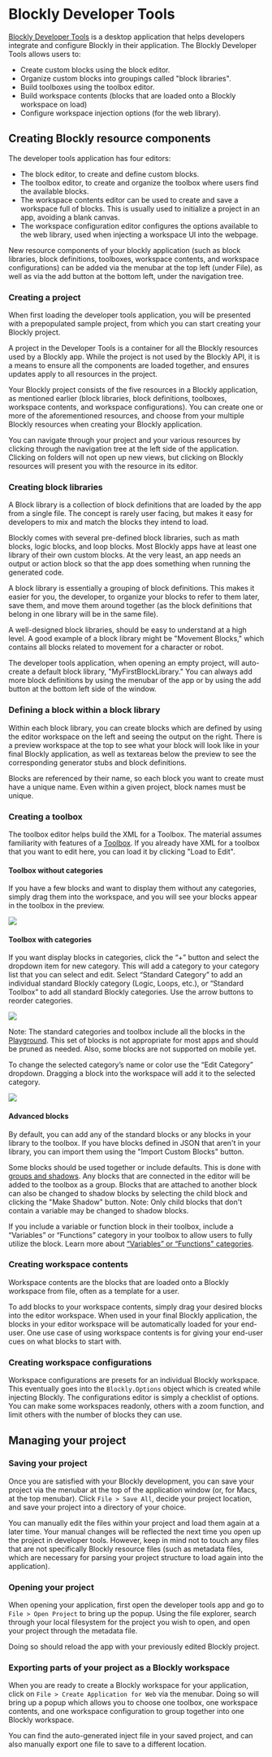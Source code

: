 # Blockly Developer Tools

[Blockly Developer Tools]({{dev_tools_url}})
is a desktop application that helps developers integrate and configure Blockly
in their application. The Blockly Developer Tools allows users to:

 * Create custom blocks using the block editor.
 * Organize custom blocks into groupings called "block libraries".
 * Build toolboxes using the toolbox editor.
 * Build workspace contents (blocks that are loaded onto a Blockly workspace on
   load)
 * Configure workspace injection options (for the web library).


## Creating Blockly resource components

The developer tools application has four editors:

 * The block editor, to create and define custom blocks.
 * The toolbox editor, to create and organize the toolbox where users find the
   available blocks.
 * The workspace contents editor can be used to create and save a workspace
   full of blocks. This is usually used to initialize a project in an app,
   avoiding a blank canvas.
 * The workspace configuration editor configures the options available to the
   web library, used when injecting a workspace UI into the webpage.

New resource components of your blockly application (such as block libraries,
block definitions, toolboxes, workspace contents, and workspace configurations)
can be added via the menubar at the top left (under File), as well as via the
add button at the bottom left, under the navigation tree.


### Creating a project

When first loading the developer tools application, you will be presented with
a prepopulated sample project, from which you can start creating your Blockly
project.

A project in the Developer Tools is a container for all the Blockly resources
used by a Blockly app. While the project is not used by the Blockly API, it
is a means to ensure all the components are loaded together, and ensures
updates apply to all resources in the project.

Your Blockly project consists of the five resources in a Blockly application,
as mentioned earlier (block libraries, block definitions, toolboxes, workspace
contents, and workspace configurations). You can create one or more of the
aforementioned resources, and choose from your multiple Blockly resources when
creating your Blockly application.

You can navigate through your project and your various resources by clicking
through the navigation tree at the left side of the application. Clicking on
folders will not open up new views, but clicking on Blockly resources will
present you with the resource in its editor.


### Creating block libraries

A Block library is a collection of block definitions that are loaded by the
app from a single file. The concept is rarely user facing, but makes it easy
for developers to mix and match the blocks they intend to load.

Blockly comes with several pre-defined block libraries, such as math blocks,
logic blocks, and loop blocks. Most Blockly apps have at least one library of
their own custom blocks. At the very least, an app needs an output or action
block so that the app does something when running the generated code.

A block library is essentially a grouping of block definitions. This makes it
easier for you, the developer, to organize your blocks to refer to them later,
save them, and move them around together (as the block definitions that belong
in one library will be in the same file).

A well-designed block libraries, should be easy to understand at a high level.
A good example of a block library might be "Movement Blocks," which contains
all blocks related to movement for a character or robot.

The developer tools application, when opening an empty project, will
auto-create a default block library, "MyFirstBlockLibrary." You can always add
more block definitions by using the menubar of the app or by using the add
button at the bottom left side of the window.


### Defining a block within a block library

Within each block library, you can create blocks which are defined by using the
editor workspace on the left and seeing the output on the right. There is a
preview workspace at the top to see what your block will look like in your
final Blockly application, as well as textareas below the preview to see the
corresponding generator stubs and block definitions.

Blocks are referenced by their name, so each block you want to create must have
a unique name. Even within a given project, block names must be unique.


### Creating a toolbox

The toolbox editor helps build the XML for a Toolbox.  The material assumes
familiarity with features of a [Toolbox](/blockly/guides/configure/web/toolbox).
If you already have XML for a toolbox that you want to edit here, you can
load it by clicking "Load to Edit".


#### Toolbox without categories

If you have a few blocks and want to display them without any categories,
simply drag them into the workspace, and you will see your blocks appear in
the toolbox in the preview.

![](https://developers.google.com/blockly/images/workspace_fac_no_cat.png)


#### Toolbox with categories

If you want display blocks in categories, click the “+” button and select the
dropdown item for new category. This will add a category to your category list
that you can select and edit. Select “Standard Category” to add an individual
standard Blockly category (Logic, Loops, etc.), or “Standard Toolbox” to add
all standard Blockly categories. Use the arrow buttons to reorder categories.

![](https://developers.google.com/blockly/images/category_menu.png)

Note: The standard categories and toolbox include all the blocks in the
[Playground](https://blockly-demo.appspot.com/static/tests/playground.html).
This set of blocks is not appropriate for most apps and should be pruned as
needed.  Also, some blocks are not supported on mobile yet.

To change the selected category’s name or color use the “Edit Category”
dropdown. Dragging a block into the workspace will add it to the selected
category.

![](https://developers.google.com/blockly/images/edit_category.png)


#### Advanced blocks

By default, you can add any of the standard blocks or any blocks in your
library to the toolbox. If you have blocks defined in JSON that aren't in
your library, you can import them using the "Import Custom Blocks" button.

Some blocks should be used together or include defaults. This is done with
[groups and shadows](/blockly/guides/configure/web/toolbox#block_groups). Any
blocks that are connected in the editor will be added to the toolbox as a
group. Blocks that are attached to another block can also be changed to shadow
blocks by selecting the child block and clicking the "Make Shadow" button.
Note: Only child blocks that don't contain a variable may be changed to shadow
blocks.

If you include a variable or function block in their toolbox, include a
“Variables” or “Functions” category in your toolbox to allow users to fully
utilize the block. Learn more about
[“Variables” or “Functions" categories](/blockly/guides/configure/web/toolbox#categories).


### Creating workspace contents

Workspace contents are the blocks that are loaded onto a Blockly workspace from
file, often as a template for a user.

To add blocks to your workspace contents, simply drag your desired blocks into
the editor workspace. When used in your final Blockly application, the blocks
in your editor workspace will be automatically loaded for your end-user. One
use case of using workspace contents is for giving your end-user cues on what
blocks to start with.


### Creating workspace configurations

Workspace configurations are presets for an individual Blockly workspace. This
eventually goes into the `Blockly.Options` object which is created while
injecting Blockly. The configurations editor is simply a checklist of options.
You can make some workspaces readonly, others with a zoom function, and limit
others with the number of blocks they can use.


## Managing your project

### Saving your project

Once you are satisfied with your Blockly development, you can save your project
via the menubar at the top of the application window (or, for Macs, at the top
menubar). Click `File > Save All`, decide your project location, and save your
project into a directory of your choice.

You can manually edit the files within your project and load them again at a
later time. Your manual changes will be reflected the next time you open up the
project in developer tools. However, keep in mind not to touch any files that
are not specifically Blockly resource files (such as metadata files, which are
necessary for parsing your project structure to load again into the
application).


### Opening your project

When opening your application, first open the developer tools app and go to
`File > Open Project` to bring up the popup. Using the file explorer, search
through your local filesystem for the project you wish to open, and open your
project through the metadata file.

Doing so should reload the app with your previously edited Blockly project.


### Exporting parts of your project as a Blockly workspace

When you are ready to create a Blockly workspace for your application, click on
`File > Create Application for Web` via the menubar. Doing so will bring up a
popup which allows you to choose one toolbox, one workspace contents, and one
workspace configuration to group together into one Blockly workspace.

You can find the auto-generated inject file in your saved project, and can also
manually export one file to save to a different location.
